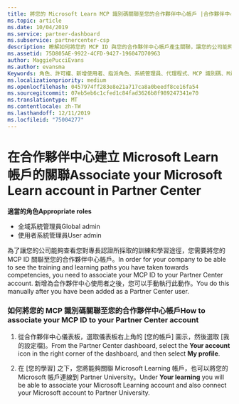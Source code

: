 ```yaml
---
title: 將您的 Microsoft Learn MCP 識別碼關聯至您的合作夥伴中心帳戶 |合作夥伴中心
ms.topic: article
ms.date: 10/04/2019
ms.service: partner-dashboard
ms.subservice: partnercenter-csp
description: 瞭解如何將您的 MCP ID 與您的合作夥伴中心帳戶產生關聯，讓您的公司能夠查看您對專長認證所採取的訓練和學習途徑。
ms.assetid: 75D805AE-9922-4CFD-9427-196047D70963
author: MaggiePucciEvans
ms.author: evansma
Keywords: 角色、許可權、新增使用者、指派角色、系統管理員、代理程式、MCP 識別碼、Microsoft Learn
ms.localizationpriority: medium
ms.openlocfilehash: 0457974ff283e8e21a717ca8a0beedf8ce16fa54
ms.sourcegitcommit: 07eb5eb6c1cfed1c84fad3626b8f989247341e70
ms.translationtype: MT
ms.contentlocale: zh-TW
ms.lasthandoff: 12/11/2019
ms.locfileid: "75004277"
---
```

# <a name="associate-your-microsoft-learn-account-in-partner-center"></a><span data-ttu-id="fbbc4-104">在合作夥伴中心建立 Microsoft Learn 帳戶的關聯</span><span class="sxs-lookup"><span data-stu-id="fbbc4-104">Associate your Microsoft Learn account in Partner Center</span></span>

<span data-ttu-id="fbbc4-105">**適當的角色**</span><span class="sxs-lookup"><span data-stu-id="fbbc4-105">**Appropriate roles**</span></span>
-   <span data-ttu-id="fbbc4-106">全域系統管理員</span><span class="sxs-lookup"><span data-stu-id="fbbc4-106">Global admin</span></span>
-   <span data-ttu-id="fbbc4-107">使用者系統管理員</span><span class="sxs-lookup"><span data-stu-id="fbbc4-107">User admin</span></span>

<span data-ttu-id="fbbc4-108">為了讓您的公司能夠查看您對專長認證所採取的訓練和學習途徑，您需要將您的 MCP ID 關聯至您的合作夥伴中心帳戶。</span><span class="sxs-lookup"><span data-stu-id="fbbc4-108">In order for your company to be able to see the training and learning paths you have taken towards competencies, you need to associate your MCP ID to your Partner Center account.</span></span> <span data-ttu-id="fbbc4-109">新增為合作夥伴中心使用者之後，您可以手動執行此動作。</span><span class="sxs-lookup"><span data-stu-id="fbbc4-109">You do this manually after you have been added as a Partner Center user.</span></span>

### <a name="how-to-associate-your-mcp-id-to-your-partner-center-account"></a><span data-ttu-id="fbbc4-110">如何將您的 MCP 識別碼關聯至您的合作夥伴中心帳戶</span><span class="sxs-lookup"><span data-stu-id="fbbc4-110">How to associate your MCP ID to your Partner Center account</span></span>

1. <span data-ttu-id="fbbc4-111">從合作夥伴中心儀表板，選取儀表板右上角的 [您的帳戶] 圖示，然後選取 [我的設定檔]。</span><span class="sxs-lookup"><span data-stu-id="fbbc4-111">From the Partner Center dashboard, select the **Your account** icon in the right corner of the dashboard, and then select **My profile**.</span></span>

2. <span data-ttu-id="fbbc4-112">在 [您的學習] 之下，您將能夠關聯 Microsoft Learning 帳戶，也可以將您的 Microsoft 帳戶連線到 Partner University。</span><span class="sxs-lookup"><span data-stu-id="fbbc4-112">Under **Your learning** you will be able to associate your Microsoft Learning account and also connect your Microsoft account to Partner University.</span></span>
